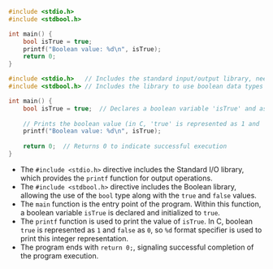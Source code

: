```c
#include <stdio.h>
#include <stdbool.h>

int main() {
    bool isTrue = true;
    printf("Boolean value: %d\n", isTrue);
    return 0;
}
```

```c
#include <stdio.h>   // Includes the standard input/output library, needed for printf function
#include <stdbool.h> // Includes the library to use boolean data types like 'bool', 'true', and 'false'

int main() {
    bool isTrue = true;  // Declares a boolean variable 'isTrue' and assigns it the value 'true'
    
    // Prints the boolean value (in C, 'true' is represented as 1 and 'false' as 0)
    printf("Boolean value: %d\n", isTrue);
    
    return 0;  // Returns 0 to indicate successful execution
}
```

- The `#include <stdio.h>` directive includes the Standard I/O library, which provides the `printf` function for output operations.
- The `#include <stdbool.h>` directive includes the Boolean library, allowing the use of the `bool` type along with the `true` and `false` values.
- The `main` function is the entry point of the program. Within this function, a boolean variable `isTrue` is declared and initialized to `true`.
- The `printf` function is used to print the value of `isTrue`. In C, boolean `true` is represented as `1` and `false` as `0`, so `%d` format specifier is used to print this integer representation.
- The program ends with `return 0;`, signaling successful completion of the program execution.
